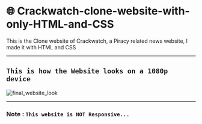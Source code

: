 # 🌐 Crackwatch-clone-website-with-only-HTML-and-CSS
This is the Clone website of Crackwatch, a Piracy related news website,  I made it with HTML and CSS
<hr>

## `This is how the Website looks on a 1080p device`
<img src="https://i.postimg.cc/KjRqxmSK/crackwatch-clone-website.png" alt="final_website_look">
<hr>

### Note : `This website is NOT Responsive...`

